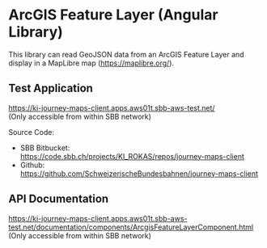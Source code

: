 # ArcGIS Feature Layer (Angular Library)

This library can read GeoJSON data from an ArcGIS Feature Layer and display in a MapLibre map (https://maplibre.org/).

## Test Application

https://ki-journey-maps-client.apps.aws01t.sbb-aws-test.net/  
(Only accessible from within SBB network)

Source Code:

* SBB Bitbucket:  
  https://code.sbb.ch/projects/KI_ROKAS/repos/journey-maps-client
* Github:  
  https://github.com/SchweizerischeBundesbahnen/journey-maps-client

## API Documentation

https://ki-journey-maps-client.apps.aws01t.sbb-aws-test.net/documentation/components/ArcgisFeatureLayerComponent.html  
(Only accessible from within SBB network)
